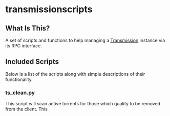 # transmissionscripts

## What Is This?

A set of scripts and functions to help managing a [Transmission](https://transmissionbt.com/) instance via
its RPC interface.

## Included Scripts

Below is a list of the scripts along with simple descriptions of their functionality.

### ts_clean.py

This script will scan active torrents for those which qualify to be removed from the client. This